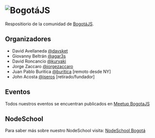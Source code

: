 # ![BogotáJS](https://raw.githubusercontent.com/coljs/bogotajs/master/assets/img/logo/BogotaJSTW.png)
Respositiorio de la comunidad de [BogotáJS](http://bogotajs.com).


## Organizadores
- David Avellaneda [@davsket](http://twitter.com/davsket)
- Giovanny Beltrán [@agar3s](http://twitter.com/agar3s)
- David Roncancio [@kuryaki](http://twitter.com/kuryaki)
- Jorge Zaccaro [@jorgezaccaro](http://twitter.com/jorgezaccaro)
- Juan Pablo Buritica [@buritica](http://twitter.com/buritica) [remoto desde NY]
- John Acosta [@jseros](http://twitter.com/jseros) [retirado/fundador]

## Eventos
Todos nuestros eventos se encuentran publicados en [Meetup BogotaJS](http://bogotajs.com)

## NodeSchool
Para saber más sobre nuestro NodeSchool visita: [NodeSchool Bogotá](https://github.com/nodeschool/bogota)